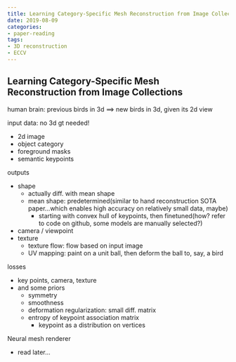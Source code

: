 ```yaml
---
title: Learning Category-Specific Mesh Reconstruction from Image Collections
date: 2019-08-09
categories:
- paper-reading
tags:
- 3D reconstruction
- ECCV
---
```


## Learning Category-Specific Mesh Reconstruction from Image Collections

human brain: previous birds in 3d ==> new birds in 3d, given its 2d view

input data: no 3d gt needed!
- 2d image
- object category
- foreground masks
- semantic keypoints

outputs
- shape
    - actually diff. with mean shape
    - mean shape: predetermined(similar to hand reconstruction SOTA paper...which enables high accuracy on relatively small data, maybe)
        - starting with convex hull of keypoints, then finetuned(how? refer to code on github, some models are manually selected?)
- camera / viewpoint
- texture
    - texture flow: flow based on input image
    - UV mapping: paint on a unit ball, then deform the ball to, say, a bird

losses
- key points, camera, texture
- and some priors
    - symmetry
    - smoothness
    - deformation regularization: small diff. matrix
    - entropy of keypoint association matrix
        - keypoint as a distribution on vertices

Neural mesh renderer
- read later...

